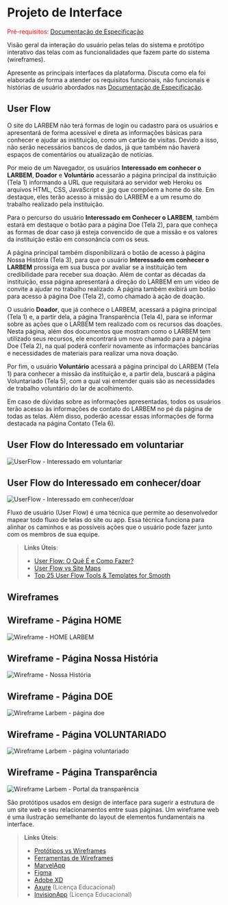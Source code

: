 
# Projeto de Interface

<span style="color:red">Pré-requisitos: <a href="02-Especificação do Projeto.md"> Documentação de Especificação</a></span>

Visão geral da interação do usuário pelas telas do sistema e protótipo interativo das telas com as funcionalidades que fazem parte do sistema (wireframes).

 Apresente as principais interfaces da plataforma. Discuta como ela foi elaborada de forma a atender os requisitos funcionais, não funcionais e histórias de usuário abordados nas <a href="2-Especificação do Projeto.md"> Documentação de Especificação</a>.

## User Flow

O site do LARBEM não terá formas de login ou cadastro para os usuários e apresentará de forma acessível e direta as informações básicas para conhecer e ajudar as instituição, como um cartão de visitas. Devido a isso, não serão necessários bancos de dados, já que também não haverá espaços de comentários ou atualização de notícias.

Por meio de um Navegador, os usuários **Interessado em conhecer o LARBEM**, **Doador** e **Voluntário** acessarão a página principal da instituição (Tela 1) informando a URL que requisitará ao servidor web Heroku os arquivos HTML, CSS, JavaScript e .jpg que compõem a home do site. Em destaque, eles terão acesso à missão do LARBEM e a um resumo do trabalho realizado pela instituição.

Para o percurso do usuário **Interessado em Conhecer o LARBEM**, também estará em destaque o botão para a página Doe (Tela 2), para que conheça as formas de doar caso já esteja convencido de que a missão e os valores da instituição estão em consonância com os seus.

A página principal também disponibilizará o botão de acesso à página Nossa História (Tela 3), para que o usuário **Interessado em conhecer o LARBEM** prossiga em sua busca por avaliar se a instituição tem credibilidade para receber sua doação. Além de contar as décadas da instituição, essa página apresentará a direção do LARBEM em um vídeo de convite a ajudar no trabalho realizado. A página também exibirá um botão para acesso à página Doe (Tela 2), como chamado à ação de doação.

O usuário **Doador**, que já conhece o LARBEM, acessará a página principal (Tela 1) e, a partir dela, a página Transparência (Tela 4), para se informar sobre as ações que o LARBEM tem realizado com os recursos das doações. Nesta página, além dos documentos que mostram como o LARBEM tem utilizado seus recursos, ele encontrará um novo chamado para a página Doe (Tela 2), na qual poderá conferir novamente as informações bancárias e necessidades de materiais para realizar uma nova doação.

Por fim, o usuário **Voluntário** acessará a página principal do LARBEM (Tela 1) para conhecer a missão da instituição e, a partir dela, buscará a página Voluntariado (Tela 5), com a qual vai entender quais são as necessidades de trabalho voluntário do lar de acolhimento.

Em caso de dúvidas sobre as informações apresentadas, todos os usuários terão acesso às informações de contato do LARBEM no pé da página de todas as telas. Além disso, poderão acessar essas informações de forma destacada na página Contato (Tela 6).

## User Flow do Interessado em voluntariar
![UserFlow - Interessado em voluntariar](img/UserFlowVoluntario.png)

## User Flow do Interessado em conhecer/doar
![UserFlow - Interessado em conhecer/doar](img/UserFlowInteressado.jpg)


Fluxo de usuário (User Flow) é uma técnica que permite ao desenvolvedor mapear todo fluxo de telas do site ou app. Essa técnica funciona para alinhar os caminhos e as possíveis ações que o usuário pode fazer junto com os membros de sua equipe.

> **Links Úteis**:
> - [User Flow: O Quê É e Como Fazer?](https://medium.com/7bits/fluxo-de-usu%C3%A1rio-user-flow-o-que-%C3%A9-como-fazer-79d965872534)
> - [User Flow vs Site Maps](http://designr.com.br/sitemap-e-user-flow-quais-as-diferencas-e-quando-usar-cada-um/)
> - [Top 25 User Flow Tools & Templates for Smooth](https://www.mockplus.com/blog/post/user-flow-tools)


## Wireframes



## Wireframe - Página HOME
![Wireframe - HOME LARBEM](https://github.com/ICEI-PUC-Minas-PMV-SI/pmv-si-2021-1-e1-proj-web-t1-larbem/blob/d16c1e6d267cefa00cb1f3113c114e5e065b6846/docs/img/Wireframe%20-%20HOME%20LARBEM.png)

## Wireframe - Página Nossa História
![Wireframe - Nossa História](https://github.com/ICEI-PUC-Minas-PMV-SI/pmv-si-2021-1-e1-proj-web-t1-larbem/blob/main/docs/img/Wireframe%20-%20Nossa%20Hist%C3%B3ria.png)

## Wireframe - Página DOE
![Wireframe Larbem - página doe](https://github.com/ICEI-PUC-Minas-PMV-SI/pmv-si-2021-1-e1-proj-web-t1-larbem/blob/main/docs/img/doeLarbem.png)

## Wireframe - Página VOLUNTARIADO
![Wireframe Larbem - página voluntariado](img/WireframeVoluntariado2.jpg)

## Wireframe - Página Transparência
![Wireframe Larbem - Portal da transparência](https://github.com/ICEI-PUC-Minas-PMV-SI/pmv-si-2021-1-e1-proj-web-t1-larbem/blob/main/docs/img/Wireframe%20-%20Portal%20da%20Transpar%C3%AAncia.png)

São protótipos usados em design de interface para sugerir a estrutura de um site web e seu relacionamentos entre suas páginas. Um wireframe web é uma ilustração semelhante do layout de elementos fundamentais na interface.
 
> **Links Úteis**:
> - [Protótipos vs Wireframes](https://www.nngroup.com/videos/prototypes-vs-wireframes-ux-projects/)
> - [Ferramentas de Wireframes](https://rockcontent.com/blog/wireframes/)
> - [MarvelApp](https://marvelapp.com/developers/documentation/tutorials/)
> - [Figma](https://www.figma.com/)
> - [Adobe XD](https://www.adobe.com/br/products/xd.html#scroll)
> - [Axure](https://www.axure.com/edu) (Licença Educacional)
> - [InvisionApp](https://www.invisionapp.com/) (Licença Educacional)
